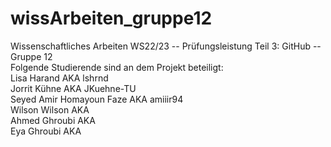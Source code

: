 # wissArbeiten_gruppe12
Wissenschaftliches Arbeiten WS22/23 -- Prüfungsleistung Teil 3: GitHub -- Gruppe 12  
Folgende Studierende sind an dem Projekt beteiligt:  
  Lisa Harand               AKA   lshrnd  
  Jorrit Kühne              AKA   JKuehne-TU  
  Seyed Amir Homayoun Faze  AKA   amiiir94  
  Wilson Wilson             AKA  
  Ahmed Ghroubi             AKA  
  Eya Ghroubi               AKA  
